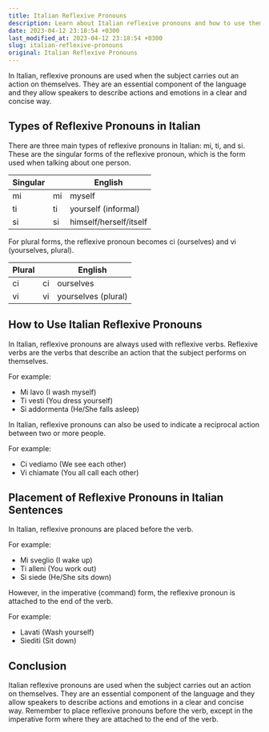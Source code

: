 ```yaml
---
title: Italian Reflexive Pronouns
description: Learn about Italian reflexive pronouns and how to use them in sentences.
date: 2023-04-12 23:18:54 +0300
last_modified_at: 2023-04-12 23:18:54 +0300
slug: italian-reflexive-pronouns
original: Italian Reflexive Pronouns
---
```

In Italian, reflexive pronouns are used when the subject carries out an action on themselves. They are an essential component of the language and they allow speakers to describe actions and emotions in a clear and concise way.

## Types of Reflexive Pronouns in Italian

There are three main types of reflexive pronouns in Italian: mi, ti, and si. These are the singular forms of the reflexive pronoun, which is the form used when talking about one person. 

| Singular |        | English                |
|----------|--------|------------------------|
| mi       | mi     | myself                 |
| ti       | ti     | yourself (informal)     |
| si       | si     | himself/herself/itself  |

For plural forms, the reflexive pronoun becomes ci (ourselves) and vi (yourselves, plural). 

| Plural |       | English            |
|--------|-------|--------------------|
| ci     | ci    | ourselves          |
| vi     | vi    | yourselves (plural)|

## How to Use Italian Reflexive Pronouns

In Italian, reflexive pronouns are always used with reflexive verbs. Reflexive verbs are the verbs that describe an action that the subject performs on themselves.

For example:

- Mi lavo (I wash myself)
- Ti vesti (You dress yourself)
- Si addormenta (He/She falls asleep)

In Italian, reflexive pronouns can also be used to indicate a reciprocal action between two or more people.

For example:

- Ci vediamo (We see each other)
- Vi chiamate (You all call each other)

## Placement of Reflexive Pronouns in Italian Sentences

In Italian, reflexive pronouns are placed before the verb. 

For example:

- Mi sveglio (I wake up)
- Ti alleni (You work out)
- Si siede (He/She sits down)

However, in the imperative (command) form, the reflexive pronoun is attached to the end of the verb. 

For example:

- Lavati (Wash yourself)
- Siediti (Sit down)

## Conclusion

Italian reflexive pronouns are used when the subject carries out an action on themselves. They are an essential component of the language and they allow speakers to describe actions and emotions in a clear and concise way. Remember to place reflexive pronouns before the verb, except in the imperative form where they are attached to the end of the verb.
